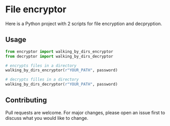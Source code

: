# File encryptor

Here is a Python project with 2 scripts for file encryption and decpryption.


## Usage

```python
from encryptor import walking_by_dirs_encryptor
from decryptor import walking_by_dirs_decryptor

# encrypts files in a directory
walking_by_dirs_encryptor(r"YOUR_PATH", password)

# decrypts filles in a directory
walking_by_dirs_decryptor(r"YOUR_PATH", password)
```

## Contributing

Pull requests are welcome. For major changes, please open an issue first
to discuss what you would like to change.
